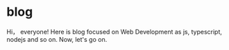 # blog
Hi， everyone!
Here is blog focused on Web Development as js, typescript, nodejs and so on. Now, let's go on.

